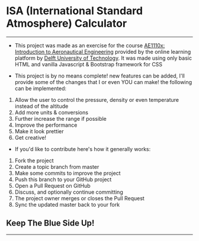 # ISA (International Standard Atmosphere) Calculator

---

* This project was made as an exercise for the course [AE1110x: Introduction to Aeronautical Engineering](https://learning.edx.org/course/course-v1:DelftX+AE1110x+2T2023/home) provided by the online learning platform by [Delft University of Technology](https://www.tudelft.nl/en/). It was made using only basic HTML and vanilla Javascript & Bootstrap framework for CSS

* This project is by no means complete! new features can be added, I'll provide some of the changes that I or even YOU can make! the following can be implemented:
1. Allow the user to control the pressure, density or even temperature instead of the altitude
2. Add more units & conversions
3. Further increase the range if possible
4. Improve the performance
5. Make it look prettier
6. Get creative!

* If you'd like to contribute here's how it generally works:

1. Fork the project
2. Create a topic branch from master
3. Make some commits to improve the project
4. Push this branch to your GitHub project
5. Open a Pull Request on GitHub
6. Discuss, and optionally continue committing
7. The project owner merges or closes the Pull Request
8. Sync the updated master back to your fork

## Keep The Blue Side Up!

---
